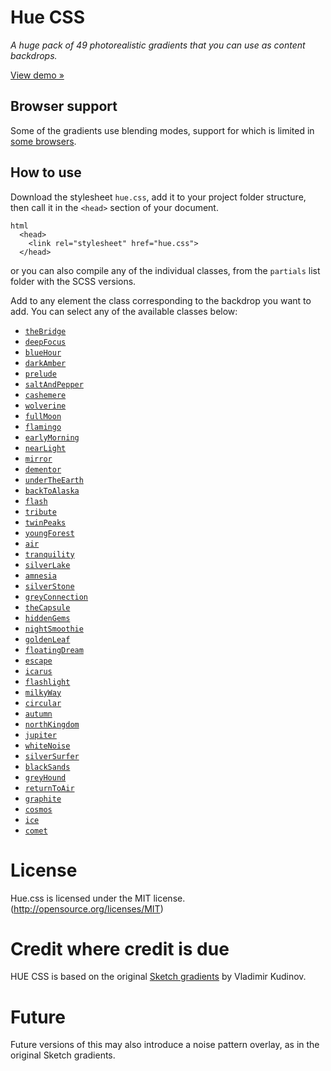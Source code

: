 # Hue CSS

*A huge pack of 49 photorealistic gradients that you can use as content backdrops.*

[View demo »](http://evankarageorgos.github.io/hue/)

## Browser support
Some of the gradients use blending modes, support for which is limited in [some browsers](http://caniuse.com/#feat=css-backgroundblendmode).

## How to use
Download the stylesheet `hue.css`, add it to your project folder structure, then call it in the `<head>` section of your document.

```
html
  <head>
    <link rel="stylesheet" href="hue.css">
  </head>
```

or you can also compile any of the individual classes, from the `partials` list folder with the SCSS versions.

Add to any element the class corresponding to the backdrop you want to add. You can select any of the available classes below:

* [`theBridge`](/partials/_thebridge.scss)
* [`deepFocus`](/partials/_deepfocus.scss)
* [`blueHour`](/partials/_bluehour.scss)
* [`darkAmber`](/partials/_darkamber.scss)
* [`prelude`](/partials/_prelude.scss)
* [`saltAndPepper`](/partials/_saltandpepper.scss)
* [`cashemere`](/partials/_cashemere.scss)
* [`wolverine`](/partials/_wolverine.scss)
* [`fullMoon`](/partials/_fullmoon.scss)
* [`flamingo`](/partials/_flamingo.scss)
* [`earlyMorning`](/partials/_earlymorning.scss)
* [`nearLight`](/partials/_nearlight.scss)
* [`mirror`](/partials/_mirror.scss)
* [`dementor`](/partials/_dementor.scss)
* [`underTheEarth`](/partials/_undertheearth.scss)
* [`backToAlaska`](/partials/_backtoalaska.scss)
* [`flash`](/partials/_flash.scss)
* [`tribute`](/partials/_tribute.scss)
* [`twinPeaks`](/partials/_twinpeaks.scss)
* [`youngForest`](/partials/_youngforest.scss)
* [`air`](/partials/_air.scss)
* [`tranquility`](/partials/_tranquility.scss)
* [`silverLake`](/partials/_silverLake.scss)
* [`amnesia`](/partials/_amnesia.scss)
* [`silverStone`](/partials/_silverstone.scss)
* [`greyConnection`](/partials/_greyConnection.scss)
* [`theCapsule`](/partials/_theCapsule.scss)
* [`hiddenGems`](/partials/_hiddenGems.scss)
* [`nightSmoothie`](/partials/_nightSmoothie.scss)
* [`goldenLeaf`](/partials/_goldenLeaf.scss)
* [`floatingDream`](/partials/_floatingDream.scss)
* [`escape`](/partials/_escape.scss)
* [`icarus`](/partials/_icarus.scss)
* [`flashlight`](/partials/_flashlight.scss)
* [`milkyWay`](/partials/_milkyWay.scss)
* [`circular`](/partials/_circular.scss)
* [`autumn`](/partials/_autumn.scss)
* [`northKingdom`](/partials/_northKingdom.scss)
* [`jupiter`](/partials/_jupiter.scss)
* [`whiteNoise`](/partials/_whiteNoise.scss)
* [`silverSurfer`](/partials/_silverSurfer.scss)
* [`blackSands`](/partials/_blackSands.scss)
* [`greyHound`](/partials/_greyHound.scss)
* [`returnToAir`](/partials/_returnToAir.scss)
* [`graphite`](/partials/_graphite.scss)
* [`cosmos`](/partials/_cosmos.scss)
* [`ice`](/partials/_ice.scss)
* [`comet`](/partials/_comet.scss)

# License
Hue.css is licensed under the MIT license. (http://opensource.org/licenses/MIT)

# Credit where credit is due
HUE CSS is based on the original [Sketch gradients](https://www.behance.net/gallery/30067997/Hue-Free-Promo-Backdrops-and-Gradients) by Vladimir Kudinov.

# Future
Future versions of this may also introduce a noise pattern overlay, as in the original Sketch gradients.
